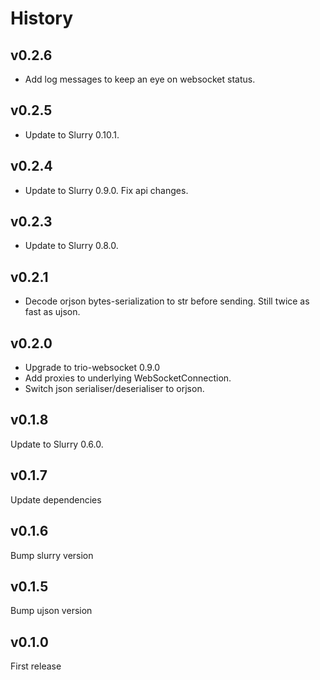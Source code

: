 # History

## v0.2.6

* Add log messages to keep an eye on websocket status.

## v0.2.5

* Update to Slurry 0.10.1.

## v0.2.4

* Update to Slurry 0.9.0. Fix api changes.

## v0.2.3

* Update to Slurry 0.8.0.

## v0.2.1

* Decode orjson bytes-serialization to str before sending. Still twice as fast as ujson.

## v0.2.0

* Upgrade to trio-websocket 0.9.0
* Add proxies to underlying WebSocketConnection.
* Switch json serialiser/deserialiser to orjson.

## v0.1.8

Update to Slurry 0.6.0.

## v0.1.7

Update dependencies

## v0.1.6

Bump slurry version

## v0.1.5

Bump ujson version

## v0.1.0

First release
